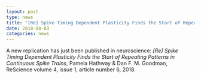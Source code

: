 ```yaml
---
layout: post
type: news
title: "[Re] Spike Timing Dependent Plasticity Finds the Start of Repeating Patterns in Continuous Spike Trains"
date: 2018-08-03
categories: news
---
```


A new replication has just been published in neuroscience: *[Re] Spike Timing Dependent Plasticity Finds the Start of Repeating Patterns in Continuous Spike Trains*,
Pamela Hathway & Dan F. M. Goodman, ReScience volume 4, issue 1, article number 6, 2018.

